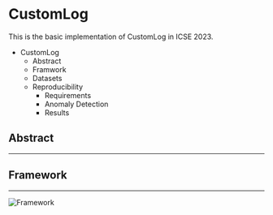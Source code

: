 # CustomLog
This is the basic implementation of CustomLog in ICSE 2023.
- CustomLog
  - Abstract
  - Framwork
  - Datasets
  - Reproducibility
    - Requirements
    - Anomaly Detection
    - Results

## Abstract
***

## Framework
***
![Framework](https://github.com/ICSE2023/CustomLog/blob/main/figures/Framework.png)

